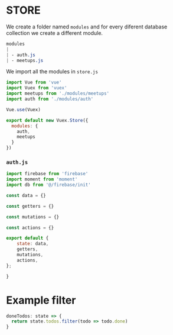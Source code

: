 # STORE

We create a folder named `modules` and for every diferent database collection we create a different module.

```scss
modules
|
| - auth.js
| - meetups.js
```

We import all the modules in `store.js`

```js
import Vue from 'vue'
import Vuex from 'vuex'
import meetups from './modules/meetups'
import auth from './modules/auth'

Vue.use(Vuex)

export default new Vuex.Store({
  modules: {
    auth,
    meetups
  }
})
```

### `auth.js`

```js
import firebase from 'firebase'
import moment from 'moment'
import db from '@/firebase/init'

const data = {}

const getters = {}

const mutations = {}

const actions = {}

export default {
    state: data,
    getters,
    mutations,
    actions,
};

}
```
# Example filter

```js
doneTodos: state => {
  return state.todos.filter(todo => todo.done)
}
```